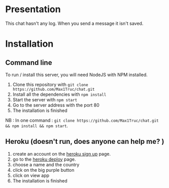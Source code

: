# Presentation

This chat hasn't any log. When you send a message it isn't saved.

# Installation

## Command line

To run / install this server, you will need NodeJS with NPM installed.
1. Clone this repository with ```git clone https://github.com/Max1Truc/chat.git```
2. Install all the dependencies with ```npm install```
3. Start the server with ```npm start```
4. Go to the server address with the port 80
5. The installation is finished

NB : In one command : ```git clone https://github.com/Max1Truc/chat.git && npm install && npm start```.

## Heroku (doesn't run, does anyone can help me? )

1. create an account on the [heroku sign up](https://heroku.com/signup) page.
2. go to the [heroku deploy](https://heroku.com/deploy) page.
3. choose a name and the country
4. click on the big purple button
5. click on view app
6. The installation is finished
